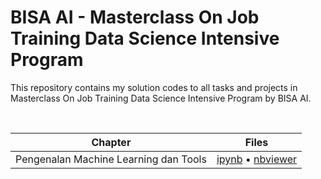 # BISA AI - Masterclass On Job Training Data Science Intensive Program

This repository contains my solution codes to all tasks and projects in Masterclass On Job Training Data Science Intensive Program by BISA AI.

<br>

| Chapter |  Files |
| --- | :---: |
| Pengenalan Machine Learning dan Tools | [ipynb](https://github.com/andreyyohanes/BISA-AI-Masterclass-On-Job-Training-Data-Science-Intensive-Program/blob/main/01%20Pengenalan%20Machine%20Learning%20dan%20Tools/Pengenalan%20Machine%20Learning%20dan%20Tools.ipynb) • [nbviewer](https://nbviewer.org/github/andreyyohanes/BISA-AI-Masterclass-On-Job-Training-Data-Science-Intensive-Program/blob/main/01%20Pengenalan%20Machine%20Learning%20dan%20Tools/Pengenalan%20Machine%20Learning%20dan%20Tools.ipynb) |
